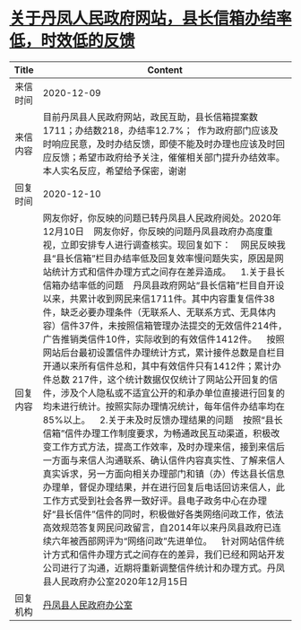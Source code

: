 # <a href="http://www.shangluo.gov.cn/zmhd/ldxxxx.jsp?urltype=leadermail.LeaderMailContentUrl&wbtreeid=1112&leadermailid=6689">关于丹凤人民政府网站，县长信箱办结率低，时效低的反馈</a>
|Title|Content|
|:---:|---|
|来信时间|2020-12-09|
|来信内容|目前丹凤县人民政府网站，政民互助，县长信箱提案数1711；办结数218，办结率12.7%；  作为政府部门应该及时响应民意，及时办结反馈，即使不能及时办理也应该及时回应反馈；希望市政府给予关注，催催相关部门提升办结效率。本人实名反应，希望给予保密，谢谢|
|回复时间|2020-12-10|
|回复内容|网友你好，你反映的问题已转丹凤县人民政府阅处。2020年12月10日    网友你好，你反映的问题丹凤县政府办高度重视，立即安排专人进行调查核实。现回复如下：    网民反映我县“县长信箱”栏目办结率低及回复效率慢问题失实，原因是网站统计方式和信件办理方式之间存在差异造成。    1.关于县长信箱办结率低的问题    丹凤县政府网站“县长信箱”栏目自开设以来，共累计收到网民来信1711件。其中内容重复信件38件，缺乏必要办理条件（无联系人、无联系方式、无具体内容）信件37件，未按照信箱管理办法提交的无效信件214件，广告推销类信件10件，实际收到的有效信件1412件。    按照网站后台最初设置信件办理统计方式，累计接件总数是自栏目开通以来所有信件总和，其中有效信件只有1412件；累计办件总数 217件，这个统计数据仅仅统计了网站公开回复的信件，涉及个人隐私或不适宜公开的和承办单位直接进行回复的均未进行统计。按照实际办理情况统计，每年信件办结率均在85%以上。    2.关于未及时反馈办理结果的问题    按照“县长信箱”信件办理工作制度要求，为畅通政民互动渠道，积极改变工作方式方法，提高工作效率，及时办理来信，接到来信后一方面与来信人沟通联系、确认信件内容真实性、了解来信人真实诉求，另一方面向相关办理部门和镇（办）传达县长信息办理单，督促办理结果，并在进行回复后电话回访来信人，此工作方式受到社会各界一致好评。县电子政务中心在办理好“县长信件”信件的同时，积极做好各类网络问政工作，依法高效规范答复网民问政留言，自2014年以来丹凤县政府已连续六年被西部网评为“网络问政”先进单位。    针对网站信件统计方式和信件办理方式之间存在的差异，我们已经和网站开发公司进行了沟通，近期将重新调整信件统计和办理方式。丹凤县人民政府办公室2020年12月15日|
|回复机构|<a href="../../categories/agencies/丹凤县人民政府办公室.md">丹凤县人民政府办公室</a>|
